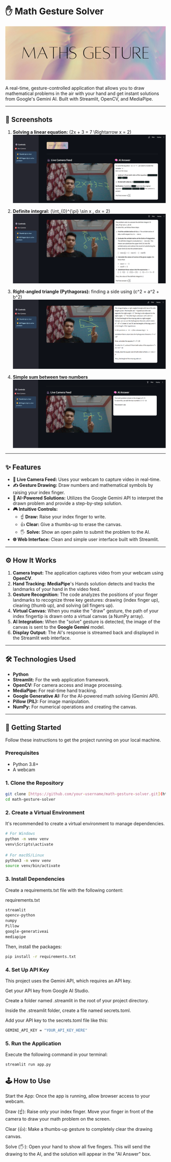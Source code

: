 # ✋ Math Gesture Solver

![Math Gesture Solver Logo](MathGestures.png)

A real-time, gesture-controlled application that allows you to draw mathematical problems in the air with your hand and get instant solutions from Google's Gemini AI. Built with Streamlit, OpenCV, and MediaPipe.

---

## 📸 Screenshots

1. **Solving a linear equation:** \(2x + 3 = 7 \Rightarrow x = 2\)  
   ![Solving linear equation (2x + 3 = 7)](p1.png)

2. **Definite integral:** \(\int_{0}^{\pi} \sin x \, dx = 2\)  
   ![Integration of sin(x) from 0 to pi](p2.png)

3. **Right-angled triangle (Pythagoras):** finding a side using \(c^2 = a^2 + b^2\)  
   ![Finding a value using the hypotenuse formula](p3.png)

4. **Simple sum between two numbers**  
   ![Simple sum between two numbers](p4.png)

---

## ✨ Features

* **🎥 Live Camera Feed:** Uses your webcam to capture video in real-time.
* **✍️ Gesture Drawing:** Draw numbers and mathematical symbols by raising your index finger.
* **🧠 AI-Powered Solutions:** Utilizes the Google Gemini API to interpret the drawn problem and provide a step-by-step solution.
* **🎮 Intuitive Controls:**
    * ☝️ **Draw:** Raise your index finger to write.
    * 👍 **Clear:** Give a thumbs-up to erase the canvas.
    * 🖐️ **Solve:** Show an open palm to submit the problem to the AI.
* **🌐 Web Interface:** Clean and simple user interface built with Streamlit.

---

## ⚙️ How It Works

1.  **Camera Input:** The application captures video from your webcam using **OpenCV**.
2.  **Hand Tracking:** **MediaPipe**'s Hands solution detects and tracks the landmarks of your hand in the video feed.
3.  **Gesture Recognition:** The code analyzes the positions of your finger landmarks to recognize three key gestures: drawing (index finger up), clearing (thumb up), and solving (all fingers up).
4.  **Virtual Canvas:** When you make the "draw" gesture, the path of your index fingertip is drawn onto a virtual canvas (a NumPy array).
5.  **AI Integration:** When the "solve" gesture is detected, the image of the canvas is sent to the **Google Gemini** model.
6.  **Display Output:** The AI's response is streamed back and displayed in the Streamlit web interface.

---

## 🛠️ Technologies Used

* **Python**
* **Streamlit:** For the web application framework.
* **OpenCV:** For camera access and image processing.
* **MediaPipe:** For real-time hand tracking.
* **Google Generative AI:** For the AI-powered math solving (Gemini API).
* **Pillow (PIL):** For image manipulation.
* **NumPy:** For numerical operations and creating the canvas.

---

## 🚀 Getting Started

Follow these instructions to get the project running on your local machine.

### Prerequisites

* Python 3.8+
* A webcam

### 1. Clone the Repository

```bash
git clone [https://github.com/your-username/math-gesture-solver.git](https://github.com/your-username/math-gesture-solver.git)
cd math-gesture-solver
```
### 2. Create a Virtual Environment
It's recommended to create a virtual environment to manage dependencies.

```bash
# For Windows
python -m venv venv
venv\Scripts\activate

# For macOS/Linux
python3 -m venv venv
source venv/bin/activate
```

### 3. Install Dependencies
Create a requirements.txt file with the following content:

requirements.txt
```bash
streamlit
opencv-python
numpy
Pillow
google-generativeai
mediapipe
```

Then, install the packages:
```bash
pip install -r requirements.txt
```

### 4. Set Up API Key
This project uses the Gemini API, which requires an API key.

Get your API key from Google AI Studio.

Create a folder named .streamlit in the root of your project directory.

Inside the .streamlit folder, create a file named secrets.toml.

Add your API key to the secrets.toml file like this:
```bash
GEMINI_API_KEY = "YOUR_API_KEY_HERE"
```

### 5. Run the Application
Execute the following command in your terminal:
```bash
streamlit run app.py
```

## 🕹️ How to Use
Start the App: Once the app is running, allow browser access to your webcam.

Draw (☝️): Raise only your index finger. Move your finger in front of the camera to draw your math problem on the screen.

Clear (👍): Make a thumbs-up gesture to completely clear the drawing canvas.

Solve (🖐️): Open your hand to show all five fingers. This will send the drawing to the AI, and the solution will appear in the "AI Answer" box.
